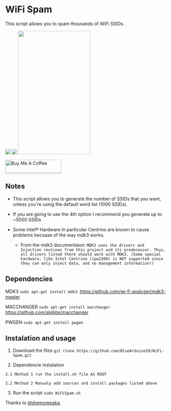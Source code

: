 # WiFi Spam
This script allows you to spam thousands of WiFi SSIDs.

<img src="https://raw.githubusercontent.com/BlueArduino20/WiFi-Spam/master/img/2.png">

<img src="https://raw.githubusercontent.com/BlueArduino20/WiFi-Spam/master/img/1.png">

<img width="225" height="385" src="https://raw.githubusercontent.com/BlueArduino20/WiFi-Spam/master/img/3.jpg">

<a href="https://www.buymeacoffee.com/rSiZtB3" target="_blank"><img src="https://www.buymeacoffee.com/assets/img/custom_images/orange_img.png" alt="Buy Me A Coffee" style="height: 41px !important;width: 174px !important;box-shadow: 0px 3px 2px 0px rgba(190, 190, 190, 0.5) !important;-webkit-box-shadow: 0px 3px 2px 0px rgba(190, 190, 190, 0.5) !important;" ></a>

## Notes

- This script allows you to generate the number of SSIDs that you want, unless you're using the default word list (1000 SSIDs).

- If you are going to use the 4th option I recommend you generate up to ~5000 SSIDs

- Some Intel® Hardware In particular Centrino are known to cause problems becuase of the way mdk3 works.

  - From the mdk3 documentaion: 
`MDK3 uses the drivers and Injection routines from this project and its predecessor. Thus, all drivers listed there should work with MDK3. (Some special hardware, like Intel Centrino (ipw2200) is NOT supported since they can only inject data, and no management information!)`

## Dependencies

MDK3 `sudo apt-get install mdk3`: https://github.com/wi-fi-analyzer/mdk3-master

MACCHANGER `sudo apt-get install macchanger` https://github.com/alobbs/macchanger

PWGEN `sudo apt-get install pwgen`

## Instalation and usage

  1. Download the files `git clone https://github.com/BlueArduino20/WiFi-Spam.git`

  2. Dependencie instalation

    2.1 Method 1 run the install.sh file AS ROOT

    2.2 Method 2 Manualy add sources and install packages listed above

  3. Run the script `sudo WiFiSpam.sh`
  
Thanks to <a href="https://github.com/digmorepaka">@digmorepaka</a>.
